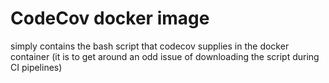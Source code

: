 # CodeCov docker image

simply contains the bash script that codecov supplies in the docker container (it is to get around an odd issue of downloading the script during CI pipelines)